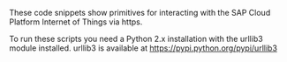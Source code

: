 These code snippets show primitives for interacting with the SAP Cloud Platform Internet of Things
via https.

To run these scripts you need a Python 2.x installation with the urllib3 module
installed. urllib3 is available at https://pypi.python.org/pypi/urllib3
